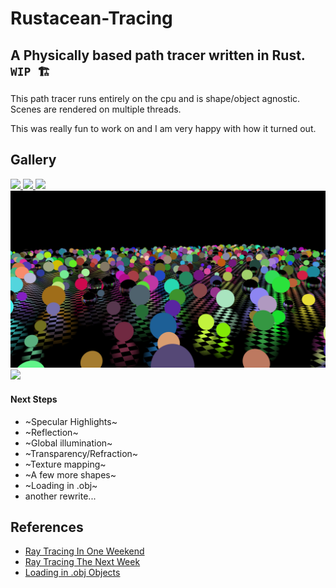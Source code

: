 # Rustacean-Tracing

## A Physically based path tracer written in Rust. `WIP 🏗️`

This path tracer runs entirely on the cpu and is shape/object agnostic. <br>
Scenes are rendered on multiple threads.

This was really fun to work on and I am very happy with how it turned out.

## Gallery

<a href="./samples/finalrender.png">
    <img src="./samples/finalrender.png" >
</a>

<a href="./samples/cornell.png">
    <img src="./samples/cornell.png" >
</a>

<a href="./samples/cubes.png">
    <img src="./samples/cubes.png" >
</a>

<a href="./samples/balls.png">
    <img src="./samples/balls.png" >
</a>

<a href="./samples/sample_2.png">
    <img src="./samples/sample_2.png" >
</a>

#### Next Steps

- ~Specular Highlights~
- ~Reflection~
- ~Global illumination~
- ~Transparency/Refraction~
- ~Texture mapping~
- ~A few more shapes~
- ~Loading in .obj~
- another rewrite...

## References

- [Ray Tracing In One Weekend](https://raytracing.github.io/books/RayTracingInOneWeekend.html)
- [Ray Tracing The Next Week](https://raytracing.github.io/books/RayTracingInOneWeekend.html)
- [Loading in .obj Objects](https://github.com/perliedman)
